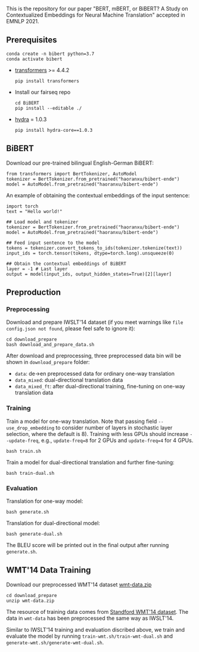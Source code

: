 This is the repository for our paper "BERT, mBERT, or BiBERT? A Study on Contextualized Embeddings for Neural Machine Translation" accepted in EMNLP 2021.

## Prerequisites
```
conda create -n bibert python=3.7
conda activate bibert
```
* [transformers](https://github.com/huggingface/transformers) >= 4.4.2
  ```
  pip install transformers
  ```
* Install our fairseq repo
  ```
  cd BiBERT
  pip install --editable ./
  ```
* [hydra](https://github.com/facebookresearch/hydra) = 1.0.3
  ```
  pip install hydra-core==1.0.3
  ```

## BiBERT
Download our pre-trained bilingual English-German BiBERT:
```
from transformers import BertTokenizer, AutoModel
tokenizer = BertTokenizer.from_pretrained("haoranxu/bibert-ende")
model = AutoModel.from_pretrained("haoranxu/bibert-ende")
```
An example of obtaining the contextual embeddings of the input sentence:
```
import torch
text = "Hello world!"

## Load model and tokenizer
tokenizer = BertTokenizer.from_pretrained("haoranxu/bibert-ende")
model = AutoModel.from_pretrained("haoranxu/bibert-ende")

## Feed input sentence to the model
tokens = tokenizer.convert_tokens_to_ids(tokenizer.tokenize(text))
input_ids = torch.tensor(tokens, dtype=torch.long).unsqueeze(0)

## Obtain the contextual embeddings of BiBERT
layer = -1 # Last layer
output = model(input_ids, output_hidden_states=True)[2][layer]
```
## Preproduction
### Preprocessing
Download and prepare IWSLT'14 dataset (if you meet warnings like `file config.json not found`, please feel safe to ignore it):
```
cd download_prepare
bash download_and_prepare_data.sh
```

After download and preprocessing, three preprocessed data bin will be shown in `download_prepare` folder:
* `data`: de->en preprocessed data for ordinary one-way translation
* `data_mixed`: dual-directional translation data
* `data_mixed_ft`: after dual-directional training, fine-tuning on one-way translation data

### Training
Train a model for one-way translation. Note that passing field `--use_drop_embedding` to consider number of layers in stochastic layer selection, where the default is 8). Training with less GPUs should increase `--update-freq`, e.g., `update-freq=8` for 2 GPUs and `update-freq=4` for 4 GPUs.
```
bash train.sh
```

Train a model for dual-directional translation and further fine-tuning:
```
bash train-dual.sh
```
### Evaluation
Translation for one-way model:
```
bash generate.sh
```
Translation for dual-directional model:
```
bash generate-dual.sh
```

The BLEU score will be printed out in the final output after running `generate.sh`.

## WMT'14 Data Training 
Download our preprocessed WMT'14 dataset [wmt-data.zip](https://drive.google.com/file/d/1wbcnqwamiI5IfZrkNlQZmhvIsuSoCqwn/view?usp=sharing)
```
cd download_prepare
unzip wmt-data.zip
```
The resource of training data comes from [Standford WMT'14 dataset](https://nlp.stanford.edu/projects/nmt/). The data in `wmt-data` has been preprocessed the same way as IWSLT'14.

Similar to IWSLT'14 training and evaluation discribed above, we train and evaluate the model by running `train-wmt.sh/train-wmt-dual.sh` and `generate-wmt.sh/generate-wmt-dual.sh`.
